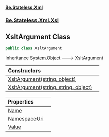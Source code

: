 #### [Be.Stateless.Xml](README.md 'README')
### [Be.Stateless.Xml.Xsl](Be.Stateless.Xml.Xsl.md 'Be.Stateless.Xml.Xsl')

## XsltArgument Class

```csharp
public class XsltArgument
```

Inheritance [System.Object](https://docs.microsoft.com/en-us/dotnet/api/System.Object 'System.Object') &#129106; XsltArgument

| Constructors | |
| :--- | :--- |
| [XsltArgument(string, object)](XsltArgument.XsltArgument(string,object).md 'Be.Stateless.Xml.Xsl.XsltArgument.XsltArgument(string, object)') | |
| [XsltArgument(string, string, object)](XsltArgument.XsltArgument(string,string,object).md 'Be.Stateless.Xml.Xsl.XsltArgument.XsltArgument(string, string, object)') | |

| Properties | |
| :--- | :--- |
| [Name](XsltArgument.Name.md 'Be.Stateless.Xml.Xsl.XsltArgument.Name') | |
| [NamespaceUri](XsltArgument.NamespaceUri.md 'Be.Stateless.Xml.Xsl.XsltArgument.NamespaceUri') | |
| [Value](XsltArgument.Value.md 'Be.Stateless.Xml.Xsl.XsltArgument.Value') | |
